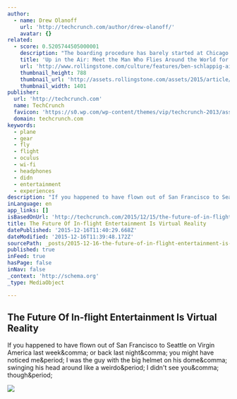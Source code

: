 ```yaml
---
author:
  - name: Drew Olanoff
    url: 'http://techcrunch.com/author/drew-olanoff/'
    avatar: {}
related:
  - score: 0.5205744505000001
    description: "The boarding procedure has barely started at Chicago O'Hare, and Ben Schlappig has already taken over the first-class cabin. Inside Cathay Pacific Flight 807 bound for Hong Kong, he's passing out a couple of hundred dollars' worth of designer chocolates to a small swarm of giggling flight attendants."
    title: 'Up in the Air: Meet the Man Who Flies Around the World for Free'
    url: 'http://www.rollingstone.com/culture/features/ben-schlappig-airlines-fly-free-20150720'
    thumbnail_height: 788
    thumbnail_url: 'http://assets.rollingstone.com/assets/2015/article/ben-schlappig-airlines-fly-free-20150720/202135/large_rect/1436301819/1401x788-aviator-1401%5B2%5D.jpg'
    thumbnail_width: 1401
publisher:
  url: 'http://techcrunch.com'
  name: TechCrunch
  favicon: 'https://s0.wp.com/wp-content/themes/vip/techcrunch-2013/assets/images/favicon.ico'
  domain: techcrunch.com
keywords:
  - plane
  - gear
  - fly
  - flight
  - oculus
  - wi-fi
  - headphones
  - didn
  - entertainment
  - experiences
description: "If you happened to have flown out of San Francisco to Seattle on Virgin America last week, or back last night, you might have noticed me. I was the guy with the big helmet on his dome, swinging his head around like a weirdo. I didn't see you, though."
inLanguage: en
app_links: []
isBasedOnUrl: 'http://techcrunch.com/2015/12/15/the-future-of-in-flight-entertainment-is-virtual-reality/'
title: The Future Of In-flight Entertainment Is Virtual Reality
datePublished: '2015-12-16T11:40:29.668Z'
dateModified: '2015-12-16T11:39:48.172Z'
sourcePath: _posts/2015-12-16-the-future-of-in-flight-entertainment-is-virtual-reality.md
published: true
inFeed: true
hasPage: false
inNav: false
_context: 'http://schema.org'
_type: MediaObject

---
```

<article style=""><h1>The Future Of In-flight Entertainment Is Virtual Reality</h1><p>If you happened to have flown out of San Francisco to Seattle on Virgin America last week&amp;comma; or back last night&amp;comma; you might have noticed me&amp;period; I was the guy with the big helmet on his dome&amp;comma; swinging his head around like a weirdo&amp;period; I didn't see you&amp;comma; though&amp;period;</p><img src="https://tctechcrunch2011.files.wordpress.com/2015/12/3593903034_221200ed2e_o.jpg?w=764&amp;h=400&amp;crop=1" /></article>